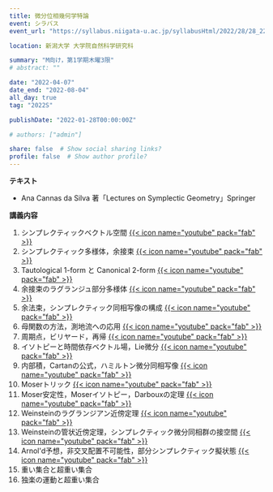 ```yaml
---
title: 微分位相幾何学特論
event: シラバス
event_url: "https://syllabus.niigata-u.ac.jp/syllabusHtml/2022/28/28_220F3163_ja_JP.html"

location: 新潟大学 大学院自然科学研究科

summary: "M向け，第1学期木曜3限"
# abstract: ""

date: "2022-04-07"
date_end: "2022-08-04"
all_day: true
tag: "2022S"

publishDate: "2022-01-28T00:00:00Z"

# authors: ["admin"]

share: false  # Show social sharing links?
profile: false  # Show author profile?
---
```

**テキスト**
- Ana Cannas da Silva 著「Lectures on Symplectic Geometry」Springer

**講義内容**
1. シンプレクティックベクトル空間
	[{{< icon name="youtube" pack="fab" >}}](https://youtu.be/5LlySBB_iPY)
2. シンプレクティック多様体，余接束
	[{{< icon name="youtube" pack="fab" >}}](https://youtu.be/F4oo7XLoI9U)
3. Tautological 1-form と Canonical 2-form
	[{{< icon name="youtube" pack="fab" >}}](https://youtu.be/E2yQgo86_yQ)
4. 余接束のラグランジュ部分多様体
	[{{< icon name="youtube" pack="fab" >}}](https://youtu.be/QpVl1kr0dZQ)
5. 余法束，シンプレクティック同相写像の構成
	[{{< icon name="youtube" pack="fab" >}}](https://youtu.be/qO0aGdS7_kM)
6. 母関数の方法，測地流への応用
	[{{< icon name="youtube" pack="fab" >}}](https://youtu.be/mAHcxYJGwEs)
7. 周期点，ビリヤード，再帰
	[{{< icon name="youtube" pack="fab" >}}](https://youtu.be/sG_Me2xdKzE)
8. イソトピーと時間依存ベクトル場，Lie微分
	[{{< icon name="youtube" pack="fab" >}}](https://youtu.be/8Jsjc9aF9h4)
9. 内部積，Cartanの公式，ハミルトン微分同相写像
	[{{< icon name="youtube" pack="fab" >}}](https://youtu.be/MoQlAArxzzY)
10. Moserトリック
	[{{< icon name="youtube" pack="fab" >}}](https://youtu.be/YCNKtZ51HXk)
11. Moser安定性，Moserイソトピー，Darbouxの定理
	[{{< icon name="youtube" pack="fab" >}}](https://youtu.be/lqF47JtkGXk)
12. Weinsteinのラグランジアン近傍定理
	[{{< icon name="youtube" pack="fab" >}}](https://youtu.be/pw3Rqi1ZCd8)
13. Weinsteinの管状近傍定理，シンプレクティック微分同相群の接空間
	[{{< icon name="youtube" pack="fab" >}}](https://youtu.be/cIfnJuKYcDo)
14. Arnol'd予想，非交叉配置不可能性，部分シンプレクティック擬状態
	[{{< icon name="youtube" pack="fab" >}}](https://youtu.be/XDcfPSm7CrU)
15. 重い集合と超重い集合
16. 独楽の運動と超重い集合
